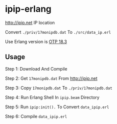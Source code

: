 # ipip-erlang
http://ipip.net IP location

Convert `./priv/17monipdb.dat` To `./src/data_ip.erl`

Use Erlang version is [OTP 18.3](http://www.erlang.org/downloads/18.3)

## Usage
Step 1: Download And Compile

Step 2: Get `17monipdb.dat` From http://ipip.net

Step 3: Copy `17monipdb.dat` To `./priv/17monipdb.dat`

Step 4: Run Erlang Shell In `ipip.beam` Directory

Step 5: Run `ipip:init().` To Convert `data_ipip.erl`

Step 6: Compile `data_ipip.erl`
